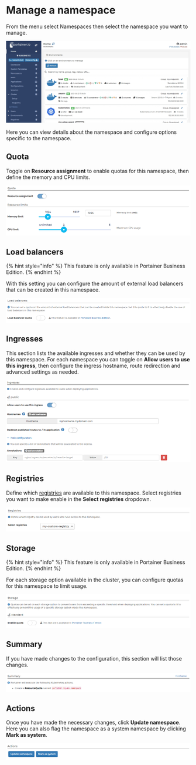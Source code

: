 # Manage a namespace

From the menu select Namespaces then select the namespace you want to manage.

![](../../../.gitbook/assets/2.9-namespaces-manage-1.gif)

Here you can view details about the namespace and configure options specific to the namespace.

## Quota

Toggle on **Resource assignment** to enable quotas for this namespace, then define the memory and CPU limits.

![](../../../.gitbook/assets/2.9-namespaces-manage-2.png)

## Load balancers

{% hint style="info" %}
This feature is only available in Portainer Business Edition.
{% endhint %}

With this setting you can configure the amount of external load balancers that can be created in this namespace. 

![](../../../.gitbook/assets/2.9-namespaces-manage-3.png)

## Ingresses

This section lists the available ingresses and whether they can be used by this namespace. For each namespace you can toggle on **Allow users to use this ingress**, then configure the ingress hostname, route redirection and advanced settings as needed.

![](../../../.gitbook/assets/2.9-namespaces-manage-4.png)

## Registries

Define which [registries](../cluster/registries.md) are available to this namespace. Select registries you want to make enable in the **Select registries** dropdown.

![](../../../.gitbook/assets/2.9-namespaces-manage-5.png)

## Storage

{% hint style="info" %}
This feature is only available in Portainer Business Edition.
{% endhint %}

For each storage option available in the cluster, you can configure quotas for this namespace to limit usage.

![](../../../.gitbook/assets/2.9-namespaces-manage-6.png)

## Summary

If you have made changes to the configuration, this section will list those changes.

![](../../../.gitbook/assets/2.9-namespaces-manage-7.png)

## Actions

Once you have made the necessary changes, click **Update namespace**. Here you can also flag the namespace as a system namespace by clicking **Mark as system**.

![](../../../.gitbook/assets/2.9-namespaces-manage-8.png)

